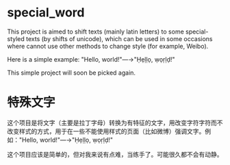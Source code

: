 special_word
============
This project is aimed to shift texts (mainly latin letters) to some special-styled texts (by shifts of unicode), which can be used in some occasions where cannot use other methods to change style (for example, Weibo).

Here is a simple example: "Hello, world!"—→"Ḥẹḷḷọ, ẉọṛḷḍ!"

This simple project will soon be picked again.

特殊文字
============
这个项目是将文字（主要是拉丁字母）转换为有特征的文字，用改变字符字符而不改变样式的方式，用于在一些不能使用样式的页面（比如微博）强调文字。例如："Hello, world!"—→"Ḥẹḷḷọ, ẉọṛḷḍ!"

这个项目应该是简单的，但对我来说有点难，当练手了。可能很久都不会有动静。
